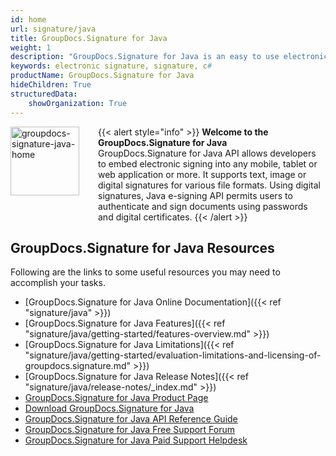```yaml
---
id: home
url: signature/java
title: GroupDocs.Signature for Java
weight: 1
description: "GroupDocs.Signature for Java is an easy to use electronic signature API designed for Java applications"
keywords: electronic signature, signature, c# 
productName: GroupDocs.Signature for Java
hideChildren: True
structuredData:
    showOrganization: True
---
```

{{< alert style="info" >}}
<img src="/signature/java/images/home.png" width="110" height="110" alt="groupdocs-signature-java-home" align="left" style="margin: 0 30px 30px 0"/> **Welcome to the GroupDocs.Signature for Java**  
GroupDocs.Signature for Java API allows developers to embed electronic signing into any mobile, tablet or web application or more. It supports text, image or digital signatures for various file formats. Using digital signatures, Java e-signing API permits users to authenticate and sign documents using passwords and digital certificates. 
{{< /alert >}}

## GroupDocs.Signature for Java Resources
Following are the links to some useful resources you may need to accomplish your tasks.
*   [GroupDocs.Signature for Java Online Documentation]({{< ref "signature/java" >}})
*   [GroupDocs.Signature for Java Features]({{< ref "signature/java/getting-started/features-overview.md" >}})
*   [GroupDocs.Signature for Java Limitations]({{< ref "signature/java/getting-started/evaluation-limitations-and-licensing-of-groupdocs.signature.md" >}})
*   [GroupDocs.Signature for Java Release Notes]({{< ref "signature/java/release-notes/_index.md" >}})
*   [GroupDocs.Signature for Java Product Page](https://products.groupdocs.com/signature/java)
*   [Download GroupDocs.Signature for Java](https://repository.groupdocs.com/webapp/#/artifacts/browse/tree/General/repo/com/groupdocs/groupdocs-signature)
*   [GroupDocs.Signature for Java API Reference Guide](https://apireference.groupdocs.com/java/signature)
*   [GroupDocs.Signature for Java Free Support Forum](https://forum.groupdocs.com/c/signature)
*   [GroupDocs.Signature for Java Paid Support Helpdesk](https://helpdesk.groupdocs.com/)
